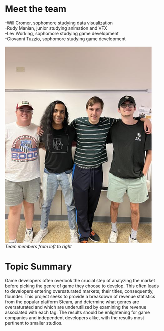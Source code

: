 # Meet the team <br>
-Will Cromer, sophomore studying data visualization <br>
-Rudy Manian, junior studying animation and VFX <br>
-Lev Working, sophomore studying game development <br>
-Giovanni Tuzzio, sophomore studying game development <br>
<br>
<img src="docs/assets/images/IMG_9739 (1).jpg" alt="Team Members"> <br>
*Team members from left to right* <br>


# Topic Summary <br>
Game developers often overlook the crucial step of analyzing the market before picking the genre of
game they choose to develop. This often leads to developers entering oversaturated markets; their
titles, consequently, flounder. This project seeks to provide a breakdown of revenue statistics from the
popular platform Steam, and determine what genres are oversaturated and which are underutilized by
examining the revenue associated with each tag. The results should be enlightening for game companies
and independent developers alike, with the results most pertinent to smaller studios. 
